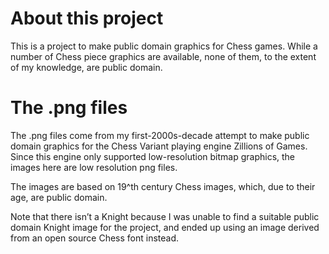# About this project

This is a project to make public domain graphics for Chess games.  While
a number of Chess piece graphics are available, none of them, to the
extent of my knowledge, are public domain.

# The .png files

The .png files come from my first-2000s-decade attempt to make public
domain graphics for the Chess Variant playing engine Zillions of Games.
Since this engine only supported low-resolution bitmap graphics, the
images here are low resolution png files.

The images are based on 19^th century Chess images, which, due to their
age, are public domain.

Note that there isn’t a Knight because I was unable to find a suitable
public domain Knight image for the project, and ended up using an image
derived from an open source Chess font instead.

